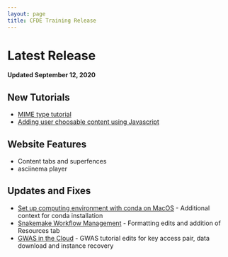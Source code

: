 ```yaml
---
layout: page
title: CFDE Training Release
---
```


Latest Release
=================
**Updated September 12, 2020**

## New Tutorials

- [MIME type tutorial](../CF-Tutorials/MIME-type/index.md)
- [Adding user choosable content using Javascript](../General-Tutorials/Javascript-dropdown-box/javascript_chooser.md)

## Website Features

- Content tabs and superfences
- asciinema player

## Updates and Fixes

- [Set up computing environment with conda on MacOS](../General-Tutorials/install_conda_tutorial.md) - Additional context for conda installation
- [Snakemake Workflow Management](../Bioinformatics-Tutorials/Snakemake/index.md) - Formatting edits and addition of Resources tab
- [GWAS in the Cloud](../Bioinformatics-Tutorials/GWAS-in-the-cloud/index.md) - GWAS tutorial edits for key access pair, data download and instance recovery
